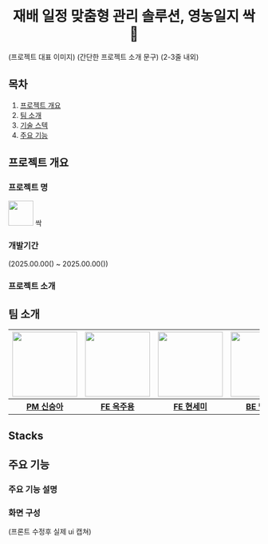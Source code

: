 # <div align="center">재배 일정 맞춤형 관리 솔루션, **영농일지 싹 :seedling:**</div>
(프로젝트 대표 이미지)
(간단한 프로젝트 소개 문구) (2-3줄 내외)

## 목차
1. [프로젝트 개요](#1)
2. [팀 소개](#2)
3. [기술 스텍](#2)
4. [주요 기능](#3)


## <span id ="1"> 프로젝트 개요 </span>
### 프로젝트 명 
<img src ="https://github.com/user-attachments/assets/a2247d3e-3007-4ff4-90d4-c601d452a6cf" width="50" height="50"> 싹

### 개발기간 
(2025.00.00() ~ 2025.00.00())
### 프로젝트 소개

## <span id ="2"> 팀 소개 </span>
|<img src="https://avatars.githubusercontent.com/pppineappple" width="130" height="130"/>|<img src="https://avatars.githubusercontent.com/OckJuYong" width="130" height="130"/>|<img src="https://avatars.githubusercontent.com/SemiHyeon" width="130" height="130"/>|<img src="https://avatars.githubusercontent.com/maeng555" width="130" height="130"/>|<img src="https://avatars.githubusercontent.com/h0725j" width="130" height="130"/>|<img src="" width="130" height="130"/>|
|:-:|:-:|:-:|:-:|:-:|:-:|
|[**PM 신승아**](https://github.com/pppineappple)|[**FE 옥주용**](https://github.com/OckJuYong)|[**FE 현세미**](https://github.com/SemiHyeon)|[**BE 맹진영**](https://github.com/maeng555)|[**BE 최현지**](https://github.com/h0725j)|[**DE 박재원**]()|

## <span id ="3"> Stacks </span>

## <span id ="4"> 주요 기능 </span>
### 주요 기능 설명
### 화면 구성
(프론트 수정후 실제 ui 캡쳐)

<!--

**Here are some ideas to get you started:**

🙋‍♀️ A short introduction - what is your organization all about?
🌈 Contribution guidelines - how can the community get involved?
👩‍💻 Useful resources - where can the community find your docs? Is there anything else the community should know?
🍿 Fun facts - what does your team eat for breakfast?
🧙 Remember, you can do mighty things with the power of [Markdown](https://docs.github.com/github/writing-on-github/getting-started-with-writing-and-formatting-on-github/basic-writing-and-formatting-syntax)
-->
